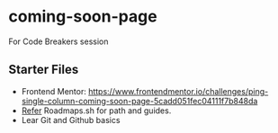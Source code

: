 # coming-soon-page
For Code Breakers session

## Starter Files

- Frontend Mentor: https://www.frontendmentor.io/challenges/ping-single-column-coming-soon-page-5cadd051fec04111f7b848da
- [Refer](https://roadmap.sh/) Roadmaps.sh for path and guides.
- Lear Git and Github basics

